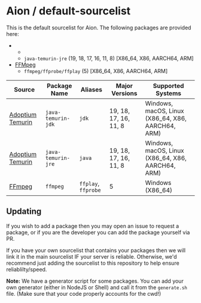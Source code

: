 # Aion / default-sourcelist

This is the default sourcelist for Aion. The following packages are provided here:

- -
  - `java-temurin-jre` (19, 18, 17, 16, 11, 8) [X86_64, X86, AARCH64, ARM]
- [FFMpeg](https://ffmpeg.org)
  - `ffmpeg/ffprobe/ffplay` (5) [X86_64, X86, AARCH64, ARM]

| Source                                   | Package Name       | Aliases             | Major Versions        | Supported Systems                                 |
| ---------------------------------------- | ------------------ | ------------------- | --------------------- | ------------------------------------------------- |
| [Adoptium Temurin](https://adoptium.net) | `java-temurin-jdk` | `jdk`               | 19, 18, 17, 16, 11, 8 | Windows, macOS, Linux (X86_64, X86, AARCH64, ARM) |
| [Adoptium Temurin](https://adoptium.net) | `java-temurin-jre` | `java`              | 19, 18, 17, 16, 11, 8 | Windows, macOS, Linux (X86_64, X86, AARCH64, ARM) |
| [FFmpeg](https://ffmpeg.org)             | `ffmpeg`           | `ffplay`, `ffprobe` | 5                     | Windows (X86_64)                                  |

## Updating

If you wish to add a package then you may open an issue to request a package, or if you are the developer you can add the package yourself via PR.

If you have your own sourcelist that contains your packages then we will link it in the main sourcelist IF your server is reliable. Otherwise, we'd recommend just adding the sourcelist to this repository to help ensure reliablilty/speed.

**Note:** We have a generator script for some packages. You can add your own generator (either in NodeJS or Shell) and call it from the `generate.sh` file. (Make sure that your code properly accounts for the cwd!)
